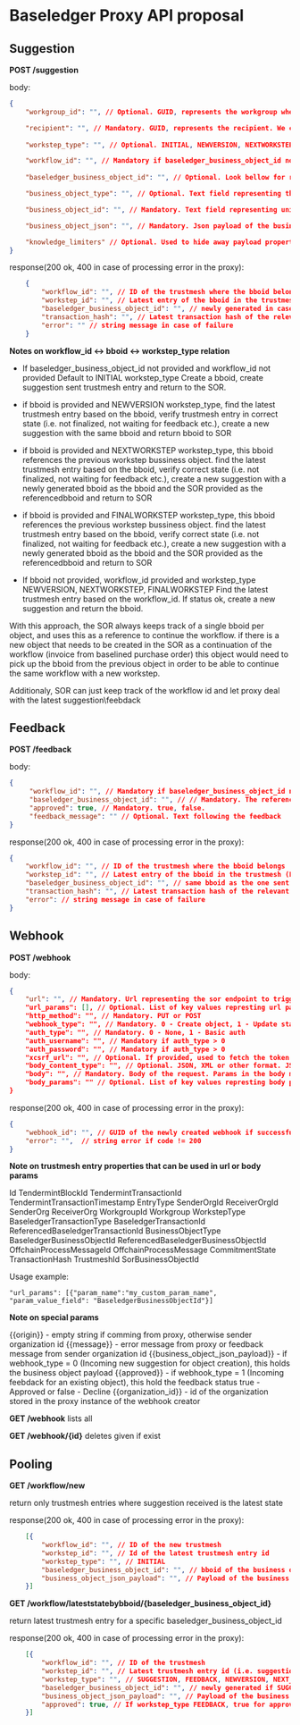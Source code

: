 # Baseledger Proxy API proposal



## Suggestion

**POST /suggestion**

body:
```json
{
    "workgroup_id": "", // Optional. GUID, represents the workgroup where the recipient is located. If ommitted, assumption is that recipient stated bellow has only one workgroup. 

    "recipient": "", // Mandatory. GUID, represents the recipient. We curently support only one recipient. 
    
    "workstep_type": "", // Optional. INITIAL, NEWVERSION, NEXTWORKSTEP, FINALWORKSTEP. Look bellow for rules related to this field and relation with baseledger_business_object_id.

    "workflow_id": "", // Mandatory if baseledger_business_object_id not provided and workstep NEWVERSION, NEXTWORKSTEP or FINALWORKSTEP. If baseledger_business_object_id is provided, it preceeds over this one. Maps to trustmesh_id internally.
    
    "baseledger_business_object_id": "", // Optional. Look bellow for rules related to this field and relation with workstep_type.

    "business_object_type": "", // Optional. Text field representing the type of the object in the SOR. Can be anything and we just store it.

    "business_object_id": "", // Mandatory. Text field representing unique id of the object in the SOR. Can be anything and we just store it.

    "business_object_json": "", // Mandatory. Json payload of the business object.

    "knowledge_limiters" // Optional. Used to hide away payload properties. Not relevant for now.
}
```

response(200 ok, 400 in case of processing error in the proxy):
```json
    {
        "workflow_id": "", // ID of the trustmesh where the bboid belongs
        "workstep_id": "", // Latest entry of the bboid in the trustmesh (i.e. suggestion for new version sent, waiting feedback)
        "baseledger_business_object_id": "", // newly generated in case INITIAL, NEXTWORKSTEP or FINALWORKSTEP suggestion. Same if NEWVERSION
        "transaction_hash": "", // Latest transaction hash of the relevant trustmesh entry
        "error": "" // string message in case of failure
    }
```

**Notes on workflow_id <-> bboid <-> workstep_type relation**

* If baseledger_business_object_id not provided and workflow_id not provided
    Default to INITIAL workstep_type
    Create a bboid, create suggestion sent trustmesh entry and return to the SOR.

* if bboid is provided and NEWVERSION workstep_type,
    find the latest trustmesh entry based on the bboid, verify trustmesh entry in correct state (i.e. not finalized, not waiting for feedback etc.), create a new suggestion with the same bboid and return bboid to SOR

* if bboid is provided and NEXTWORKSTEP workstep_type,
    this bboid references the previous workstep bussiness object.
    find the latest trustmesh entry based on the bboid, verify correct state (i.e. not finalized, not waiting for feedback etc.),
    create a new suggestion with a newly generated bboid as the bboid and the SOR provided as the referencedbboid and return to SOR

* if bboid is provided and FINALWORKSTEP workstep_type,
    this bboid references the previous workstep bussiness object.
    find the latest trustmesh entry based on the bboid, verify correct state (i.e. not finalized, not waiting for feedback etc.),
    create a new suggestion with a newly generated bboid as the bboid and the SOR provided as the referencedbboid and return to SOR

* If bboid not provided, workflow_id provided and workstep_type NEWVERSION, NEXTWORKSTEP, FINALWORKSTEP
    Find the latest trustmesh entry based on the workflow_id. If status ok, create a new suggestion 
    and return the bboid.


With this approach, the SOR always keeps track of a single bboid per object, and uses this as a reference to continue the workflow.
if there is a new object that needs to be created in the SOR as a continuation of the workflow (invoice from baselined purchase order) this object would
need to pick up the bboid from the previous object in order to be able to continue the same workflow with a new workstep.

Additionaly, SOR can just keep track of the workflow id and let proxy deal with the latest suggestion\feebdack

## Feedback

**POST /feedback**

body:

```json
{
     "workflow_id": "", // Mandatory if baseledger_business_object_id not provided. If baseledger_business_object_id is provided, it preceeds over this one. Maps to trustmesh_id internally.
     "baseledger_business_object_id": "", // // Mandatory. The referenced id must in be in at least one trustmesh entry and the entry has to be in the correct state to continue.
     "approved": true, // Mandatory. true, false.
     "feedback_message": "" // Optional. Text following the feedback 
}
```

response(200 ok, 400 in case of processing error in the proxy):

```json    
{
    "workflow_id": "", // ID of the trustmesh where the bboid belongs
    "workstep_id": "", // Latest entry of the bboid in the trustmesh (FeedbackSent trustmesh entry)
    "baseledger_business_object_id": "", // same bboid as the one sent in the request
    "transaction_hash": "", // Latest transaction hash of the relevant trustmesh entry
    "error": // string message in case of failure
}
```

## Webhook

**POST /webhook**

body:
```json  
{
    "url": "", // Mandatory. Url representing the sor endpoint to trigger. Params in the url must be defined with the following syntax {{param_name}}
    "url_params": [], // Optional. List of key values represting url parameter name (param_name) -> url parameter value field. Parameter value can be anything from the trustmesh entry properties listed bellow. Special params do not have to be listed here.
    "http_method": "", // Mandatory. PUT or POST
    "webhook_type": "", // Mandatory. 0 - Create object, 1 - Update status. 0 is triggered whenever there is a new suggestion. 1 is triggered for proxy replies or feedbacks.
    "auth_type": "", // Mandatory. 0 - None, 1 - Basic auth
    "auth_username": "", // Mandatory if auth_type > 0
    "auth_password": "", // Mandatory if auth_type > 0
    "xcsrf_url": "", // Optional. If provided, used to fetch the token and place it in header of every request. Provided auth_type will also be applied.
    "body_content_type": "", // Optional. JSON, XML or other format. JSON supported for now. Defaults to JSON if not provided.
    "body": "", // Mandatory. Body of the request. Params in the body must be defined with the following syntax {{param_name}}. Special params listed bellow.
    "body_params": "" // Optional. List of key values represting body parameter name -> body parameter value field Parameter value can be anything from the trustmesh entry properties listed bellow. Special params do not have to be listed here.
}
```
response(200 ok, 400 in case of processing error in the proxy):

```json    
{
    "webhook_id": "", // GUID of the newly created webhook if successful
    "error": "",  // string error if code != 200
}
```

**Note on trustmesh entry properties that can be used in url or body params**

Id
TendermintBlockId
TendermintTransactionId
TendermintTransactionTimestamp
EntryType
SenderOrgId
ReceiverOrgId
SenderOrg
ReceiverOrg
WorkgroupId
Workgroup
WorkstepType
BaseledgerTransactionType
BaseledgerTransactionId
ReferencedBaseledgerTransactionId
BusinessObjectType
BaseledgerBusinessObjectId
ReferencedBaseledgerBusinessObjectId
OffchainProcessMessageId
OffchainProcessMessage
CommitmentState
TransactionHash
TrustmeshId
SorBusinessObjectId

Usage example: 

    "url_params": [{"param_name":"my_custom_param_name", "param_value_field": "BaseledgerBusinessObjectId"}]

**Note on special params**

{{origin}} - empty string if comming from proxy, otherwise sender organization id
{{message}} - error message from proxy or feedback message from sender organization id
{{business_object_json_payload}} - if webhook_type = 0 (Incoming new suggestion for object creation), this holds the business object payload
{{approved}} - if webhook_type = 1 (Incoming feebdack for an existing object), this hold the feedback status true - Approved or false - Decline
{{organization_id}} - id of the organization stored in the proxy instance of the webhook creator

**GET /webhook**
lists all

**GET /webhook/{id}**
deletes given if exist

## Pooling

**GET /workflow/new**

return only trustmesh entries where suggestion received is the latest state

response(200 ok, 400 in case of processing error in the proxy):
```json
    [{
        "workflow_id": "", // ID of the new trustmesh
        "workstep_id": "", // Id of the latest trustmesh entry id
        "workstep_type": "", // INITIAL
        "baseledger_business_object_id": "", // bboid of the business object
        "business_object_json_payload": "", // Payload of the business object
    }]
```

**GET /workflow/lateststatebybboid/{baseledger_business_object_id}**

return latest trustmesh entry for a specific baseledger_business_object_id

response(200 ok, 400 in case of processing error in the proxy):
```json
    [{
        "workflow_id": "", // ID of the trustmesh
        "workstep_id": "", // Latest trustmesh entry id (i.e. suggestion sent, feedbackreceived)
        "workstep_type": "", // SUGGESTION, FEEDBACK, NEWVERSION, NEXT_WORKSTEP, FINALWORKSTEP
        "baseledger_business_object_id": "", // newly generated if SUGGESTION, NEXTWORKSTEP or FINALWORKSTEP suggestion. Same if NEWVERSION, FEEDBACK
        "business_object_json_payload": "", // Payload of the business object if workstep_type SUGGESTION, NEWVERSION, NEXTWORKSTEP
        "approved": true, // If workstep_type FEEDBACK, true for approved, false for declined
    }]
```